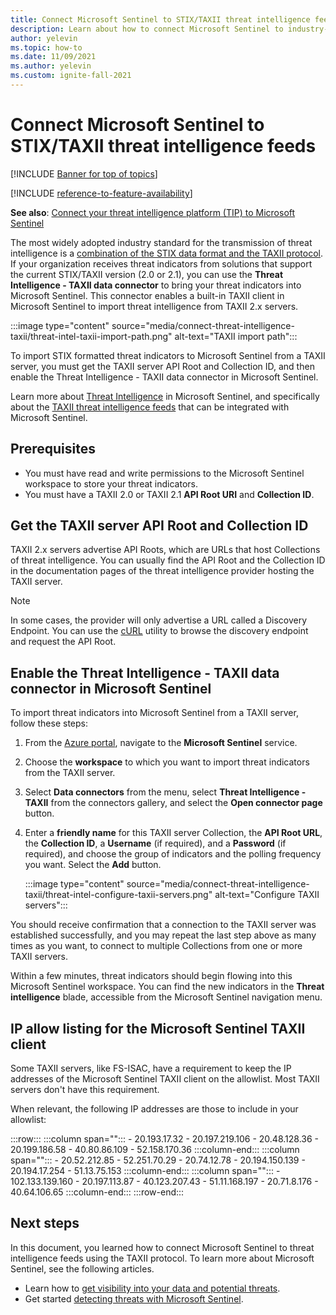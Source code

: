 ```yaml
---
title: Connect Microsoft Sentinel to STIX/TAXII threat intelligence feeds | Microsoft Docs
description: Learn about how to connect Microsoft Sentinel to industry-standard threat intelligence feeds to import threat indicators.
author: yelevin
ms.topic: how-to
ms.date: 11/09/2021
ms.author: yelevin
ms.custom: ignite-fall-2021
---
```


# Connect Microsoft Sentinel to STIX/TAXII threat intelligence feeds

[!INCLUDE [Banner for top of topics](./includes/banner.md)]

[!INCLUDE [reference-to-feature-availability](includes/reference-to-feature-availability.md)]

**See also**: [Connect your threat intelligence platform (TIP) to Microsoft Sentinel](connect-threat-intelligence-tip.md)

The most widely adopted industry standard for the transmission of threat intelligence is a [combination of the STIX data format and the TAXII protocol](https://oasis-open.github.io/cti-documentation/). If your organization receives threat indicators from solutions that support the current STIX/TAXII version (2.0 or 2.1), you can use the **Threat Intelligence - TAXII data connector** to bring your threat indicators into Microsoft Sentinel. This connector enables a built-in TAXII client in Microsoft Sentinel to import threat intelligence from TAXII 2.x servers.

:::image type="content" source="media/connect-threat-intelligence-taxii/threat-intel-taxii-import-path.png" alt-text="TAXII import path":::

To import STIX formatted threat indicators to Microsoft Sentinel from a TAXII server, you must get the TAXII server API Root and Collection ID, and then enable the Threat Intelligence - TAXII data connector in Microsoft Sentinel.

Learn more about [Threat Intelligence](understand-threat-intelligence.md) in Microsoft Sentinel, and specifically about the [TAXII threat intelligence feeds](threat-intelligence-integration.md#taxii-threat-intelligence-feeds) that can be integrated with Microsoft Sentinel.

## Prerequisites  

- You must have read and write permissions to the Microsoft Sentinel workspace to store your threat indicators.
- You must have a TAXII 2.0 or TAXII 2.1 **API Root URI** and **Collection ID**.

## Get the TAXII server API Root and Collection ID

TAXII 2.x servers advertise API Roots, which are URLs that host Collections of threat intelligence. You can usually find the API Root and the Collection ID in the documentation pages of the threat intelligence provider hosting the TAXII server. 

> [!NOTE]
> In some cases, the provider will only advertise a URL called a Discovery Endpoint. You can use the [cURL](https://en.wikipedia.org/wiki/CURL) utility to browse the discovery endpoint and request the API Root.

## Enable the Threat Intelligence - TAXII data connector in Microsoft Sentinel

To import threat indicators into Microsoft Sentinel from a TAXII server, follow these steps:

1. From the [Azure portal](https://portal.azure.com/), navigate to the **Microsoft Sentinel** service.

1. Choose the **workspace** to which you want to import threat indicators from the TAXII server.

1. Select **Data connectors** from the menu, select **Threat Intelligence - TAXII** from the connectors gallery, and select the **Open connector page** button.

1. Enter a **friendly name** for this TAXII server Collection, the **API Root URL**, the **Collection ID**, a **Username** (if required), and a **Password** (if required), and choose the group of indicators and the polling frequency you want. Select the **Add** button.

    :::image type="content" source="media/connect-threat-intelligence-taxii/threat-intel-configure-taxii-servers.png" alt-text="Configure TAXII servers":::
 
You should receive confirmation that a connection to the TAXII server was established successfully, and you may repeat the last step above as many times as you want, to connect to multiple Collections from one or more TAXII servers.

Within a few minutes, threat indicators should begin flowing into this Microsoft Sentinel workspace. You can find the new indicators in the **Threat intelligence** blade, accessible from the Microsoft Sentinel navigation menu.



## IP allow listing for the Microsoft Sentinel TAXII client

Some TAXII servers, like FS-ISAC, have a requirement to keep the IP addresses of the Microsoft Sentinel TAXII client on the allowlist. Most TAXII servers don't have this requirement.

When relevant, the following IP addresses are those to include in your allowlist:


:::row:::
   :::column span="":::
      - 20.193.17.32
      - 20.197.219.106
      - 20.48.128.36
      - 20.199.186.58
      - 40.80.86.109
      - 52.158.170.36
   :::column-end:::
   :::column span="":::
      - 20.52.212.85
      - 52.251.70.29
      - 20.74.12.78
      - 20.194.150.139
      - 20.194.17.254
      - 51.13.75.153
   :::column-end:::
   :::column span="":::
      - 102.133.139.160
      - 20.197.113.87
      - 40.123.207.43
      - 51.11.168.197
      - 20.71.8.176
      - 40.64.106.65
   :::column-end:::
:::row-end:::


## Next steps

In this document, you learned how to connect Microsoft Sentinel to threat intelligence feeds using the TAXII protocol. To learn more about Microsoft Sentinel, see the following articles.

- Learn how to [get visibility into your data and potential threats](get-visibility.md).
- Get started [detecting threats with Microsoft Sentinel](./detect-threats-built-in.md).
